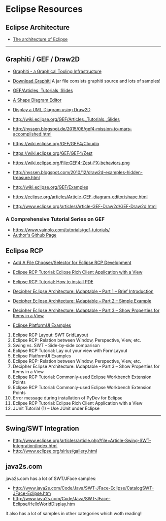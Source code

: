# Eclipse Resources #

## Eclipse Architecture ##

- [The architecture of Eclipse](http://www.aosabook.org/en/eclipse.html)

----------

## Graphiti / GEF / Draw2D

- [Graphiti - a Graphical Tooling Infrastructure](https://eclipse.org/graphiti/)

- [Download Graphiti](https://eclipse.org/graphiti/download.php)
A jar file consists graphiti source and lots of samples!

- [GEF/Articles, Tutorials, Slides](http://wiki.eclipse.org/GEF/Articles,_Tutorials,_Slides)

- [A Shape Diagram Editor](http://www.eclipse.org/articles/Article-GEF-diagram-editor/shape.html)

- [Display a UML Diagram using Draw2D](http://www.eclipse.org/articles/Article-GEF-Draw2d/GEF-Draw2d.html)

- http://wiki.eclipse.org/GEF/Articles,_Tutorials,_Slides
- http://nyssen.blogspot.de/2015/06/gef4-mission-to-mars-accomplished.html
- https://wiki.eclipse.org/GEF/GEF4/Cloudio
- https://wiki.eclipse.org/GEF/GEF4/Zest
- https://wiki.eclipse.org/File:GEF4-Zest-FX-behaviors.png
- http://nyssen.blogspot.com/2010/12/draw2d-examples-hidden-treasure.html	
- http://wiki.eclipse.org/GEF/Examples
- https://eclipse.org/articles/Article-GEF-diagram-editor/shape.html
- http://www.eclipse.org/articles/Article-GEF-Draw2d/GEF-Draw2d.html

### A Comprehensive Tutorial Series on GEF
* https://www.vainolo.com/tutorials/gef-tutorials/
* [Author's Github Page](https://github.com/vainolo)


## Eclipse RCP

- [Add A File Chooser/Selector for Eclipse RCP Development](http://www.programcreek.com/2010/11/add-a-file-chooserselector-for-eclipse-rcp-development/)

- [Eclipse RCP Tutorial: Eclipse Rich Client Application with a View](http://www.programcreek.com/2011/03/eclipse-tutorial-for-a-simple-desktop-application/)

- [Eclipse RCP Tutorial: How to install PDE](http://www.programcreek.com/2013/02/eclipse-rcp-tutorial-how-to-install-pde/)

- [Decipher Eclipse Architecture: IAdaptable – Part 1 – Brief Introduction](http://www.programcreek.com/2011/09/java-design-pattern-adapter/)

- [Decipher Eclipse Architecture: IAdaptable – Part 2 – Simple Example](http://www.programcreek.com/2011/09/adapters-in-eclipse/)

- [Decipher Eclipse Architecture: IAdaptable – Part 3 – Show Properties for Items in a View](http://www.programcreek.com/2011/09/eclipse-iadaptable-example-show-properties-for-items-from-a-sample-view/)


- [Eclipse PlatformUI Examples](http://www.programcreek.com/2012/10/eclipse-platformui-examples/)


1. Eclipse RCP Layout: SWT GridLayout
2. Eclipse RCP: Relation between Window, Perspective, View, etc.
3. Swing vs. SWT – Side-by-side comparison
4. Eclipse RCP Tutorial: Lay out your view with FormLayout
5. Eclipse PlatformUI Examples
6. Eclipse RCP: Relation between Window, Perspective, View, etc.
7. Decipher Eclipse Architecture: IAdaptable – Part 3 – Show Properties for Items in a View
8. Eclipse RCP Tutorial: Commonly-used Eclipse Workbench Extension Points
9. Eclipse RCP Tutorial: Commonly-used Eclipse Workbench Extension Points
10. Error message during installation of PyDev for Eclipse
11. Eclipse RCP Tutorial: Eclipse Rich Client Application with a View
12. JUnit Tutorial (1) – Use JUnit under Eclipse

----------

## Swing/SWT Integration

- http://www.eclipse.org/articles/article.php?file=Article-Swing-SWT-Integration/index.html
- http://www.eclipse.org/sirius/gallery.html

## java2s.com
java2s.com has a lot of SWT/JFace samples:
* http://www.java2s.com/Code/Java/SWT-JFace-Eclipse/CatalogSWT-JFace-Eclipse.htm
* http://www.java2s.com/Code/Java/SWT-JFace-Eclipse/HelloWorldDisplay.htm

It also has a lot of samples in other categories which woth reading!

